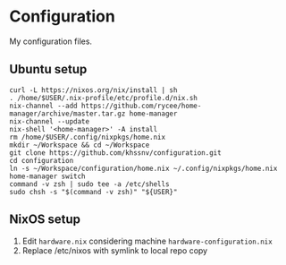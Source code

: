 Configuration
=============

My configuration files.

Ubuntu setup
------------

```console
curl -L https://nixos.org/nix/install | sh
. /home/$USER/.nix-profile/etc/profile.d/nix.sh
nix-channel --add https://github.com/rycee/home-manager/archive/master.tar.gz home-manager
nix-channel --update
nix-shell '<home-manager>' -A install
rm /home/$USER/.config/nixpkgs/home.nix
mkdir ~/Workspace && cd ~/Workspace
git clone https://github.com/khssnv/configuration.git
cd configuration
ln -s ~/Workspace/configuration/home.nix ~/.config/nixpkgs/home.nix
home-manager switch
command -v zsh | sudo tee -a /etc/shells
sudo chsh -s "$(command -v zsh)" "${USER}"
```

NixOS setup
-----------

1. Edit `hardware.nix` considering machine `hardware-configuration.nix`
2. Replace /etc/nixos with symlink to local repo copy

